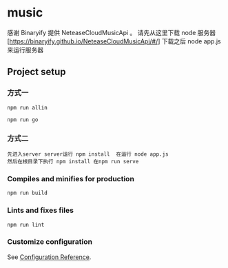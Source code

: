 # music

感谢 Binaryify 提供 NeteaseCloudMusicApi 。
请先从这里下载 node 服务器 [https://binaryify.github.io/NeteaseCloudMusicApi/#/]
下载之后 node app.js 来运行服务器

## Project setup

### 方式一

```
npm run allin

npm run go
```

### 方式二

```
先进入server server运行 npm install  在运行 node app.js
然后在根目录下执行 npm install 在npm run serve

```

### Compiles and minifies for production

```
npm run build
```

### Lints and fixes files

```
npm run lint
```

### Customize configuration

See [Configuration Reference](https://cli.vuejs.org/config/).
